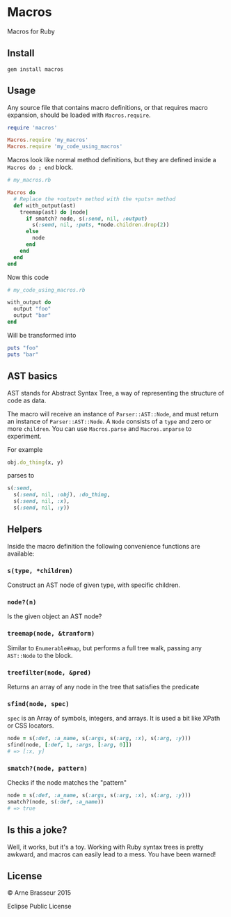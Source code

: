 # Macros

Macros for Ruby

## Install

```
gem install macros
```

## Usage

Any source file that contains macro definitions, or that requires macro
expansion, should be loaded with `Macros.require`.

``` ruby
require 'macros'

Macros.require 'my_macros'
Macros.require 'my_code_using_macros'
```

Macros look like normal method definitions, but they are defined inside a
`Macros do ; end` block.

``` ruby
# my_macros.rb

Macros do
  # Replace the +output+ method with the +puts+ method
  def with_output(ast)
    treemap(ast) do |node|
      if smatch? node, s(:send, nil, :output)
        s(:send, nil, :puts, *node.children.drop(2))
      else
        node
      end
    end
  end
end
```

Now this code

``` ruby
# my_code_using_macros.rb

with_output do
  output "foo"
  output "bar"
end
```

Will be transformed into

``` ruby
puts "foo"
puts "bar"
```

## AST basics

AST stands for Abstract Syntax Tree, a way of representing the structure of code
as data.

The macro will receive an instance of `Parser::AST::Node`, and must return an
instance of `Parser::AST::Node`. A `Node` consists of a `type` and zero or more
`children`. You can use `Macros.parse` and `Macros.unparse` to experiment.

For example

```ruby
obj.do_thing(x, y)
```

parses to

```ruby
s(:send,
  s(:send, nil, :obj), :do_thing,
  s(:send, nil, :x),
  s(:send, nil, :y))
```

## Helpers

Inside the macro definition the following convenience functions are available:

### `s(type, *children)`

Construct an AST node of given type, with specific children.

### `node?(n)`

Is the given object an AST node?

### `treemap(node, &tranform)`

Similar to `Enumerable#map`, but performs a full tree walk, passing any
`AST::Node` to the block.

### `treefilter(node, &pred)`

Returns an array of any node in the tree that satisfies the predicate

### `sfind(node, spec)`

`spec` is an Array of symbols, integers, and arrays. It is used a bit like XPath
or CSS locators.

``` ruby
node = s(:def, :a_name, s(:args, s(:arg, :x), s(:arg, :y)))
sfind(node, [:def, 1, :args, [:arg, 0]])
# => [:x, y]
```

### `smatch?(node, pattern)`

Checks if the node matches the "pattern"

``` ruby
node = s(:def, :a_name, s(:args, s(:arg, :x), s(:arg, :y)))
smatch?(node, s(:def, :a_name))
# => true
```

## Is this a joke?

Well, it works, but it's a toy. Working with Ruby syntax trees is pretty
awkward, and macros can easily lead to a mess. You have been warned!

## License

© Arne Brasseur 2015

Eclipse Public License

